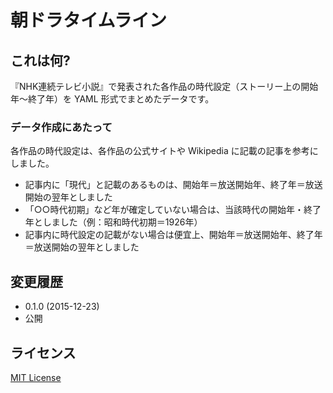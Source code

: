 # 朝ドラタイムライン

## これは何?

『NHK連続テレビ小説』で発表された各作品の時代設定（ストーリー上の開始年～終了年）を YAML 形式でまとめたデータです。

### データ作成にあたって

各作品の時代設定は、各作品の公式サイトや Wikipedia に記載の記事を参考にしました。

* 記事内に「現代」と記載のあるものは、開始年＝放送開始年、終了年＝放送開始の翌年としました
* 「○○時代初期」など年が確定していない場合は、当該時代の開始年・終了年としました（例：昭和時代初期＝1926年）
* 記事内に時代設定の記載がない場合は便宜上、開始年＝放送開始年、終了年＝放送開始の翌年としました

## 変更履歴

* 0.1.0 (2015-12-23)
 * 公開

## ライセンス

[MIT License](http://opensource.org/licenses/mit-license.php)
